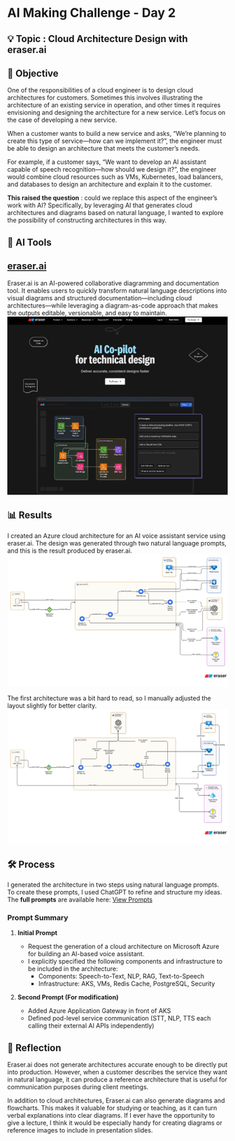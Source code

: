 # AI Making Challenge - Day 2

## 💡 Topic : Cloud Architecture Design with eraser.ai


## 🎯 Objective
One of the responsibilities of a cloud engineer is to design cloud architectures for customers. Sometimes this involves illustrating the architecture of an existing service in operation, and other times it requires envisioning and designing the architecture for a new service. Let’s focus on the case of developing a new service.

When a customer wants to build a new service and asks, “We’re planning to create this type of service—how can we implement it?”, the engineer must be able to design an architecture that meets the customer’s needs.

For example, if a customer says, “We want to develop an AI assistant capable of speech recognition—how should we design it?”, the engineer would combine cloud resources such as VMs, Kubernetes, load balancers, and databases to design an architecture and explain it to the customer.

**This raised the question** : could we replace this aspect of the engineer’s work with AI? Specifically, by leveraging AI that generates cloud architectures and diagrams based on natural language, I wanted to explore the possibility of constructing architectures in this way.

## 🤖 AI Tools

## [eraser.ai](https://www.eraser.io/ai)
Eraser.ai is an AI-powered collaborative diagramming and documentation tool.
It enables users to quickly transform natural language descriptions into visual diagrams and structured documentation—including cloud architectures—while leveraging a diagram-as-code approach that makes the outputs editable, versionable, and easy to maintain.
![eraser](images/eraser.ai.png)

## 📊 Results
I created an Azure cloud architecture for an AI voice assistant service using eraser.ai.
The design was generated through two natural language prompts, and this is the result produced by eraser.ai.
![Day 2 Result](images/init_Architecture.png)

The first architecture was a bit hard to read, so I manually adjusted the layout slightly for better clarity.![Day 2 Result](images/Architecture.png)

## 🛠️ Process
I generated the architecture in two steps using natural language prompts.
To create these prompts, I used ChatGPT to refine and structure my ideas.
The **full prompts** are available here: [View Prompts](sources/prompts)

### Prompt Summary
1. **Initial Prompt**  
   - Request the generation of a cloud architecture on Microsoft Azure for building an AI-based voice assistant.
   - I explicitly specified the following components and infrastructure to be included in the architecture:
        - Components: Speech-to-Text, NLP, RAG, Text-to-Speech
        - Infrastructure: AKS, VMs, Redis Cache, PostgreSQL, Security

2. **Second Prompt (For modification)**  
   - Added Azure Application Gateway in front of AKS  
   - Defined pod-level service communication (STT, NLP, TTS each calling their external AI APIs independently)


## 📝 Reflection
Eraser.ai does not generate architectures accurate enough to be directly put into production. However, when a customer describes the service they want in natural language, it can produce a reference architecture that is useful for communication purposes during client meetings.

In addition to cloud architectures, Eraser.ai can also generate diagrams and flowcharts. This makes it valuable for studying or teaching, as it can turn verbal explanations into clear diagrams. If I ever have the opportunity to give a lecture, I think it would be especially handy for creating diagrams or reference images to include in presentation slides.
